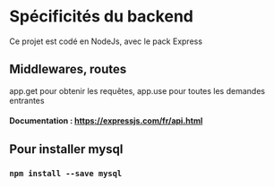 # Spécificités du backend

Ce projet est codé en NodeJs, avec le pack Express

## Middlewares, routes

app.get pour obtenir les requêtes,
 app.use pour toutes les demandes entrantes

#### Documentation : https://expressjs.com/fr/api.html

## Pour installer mysql

### `npm install --save mysql`


